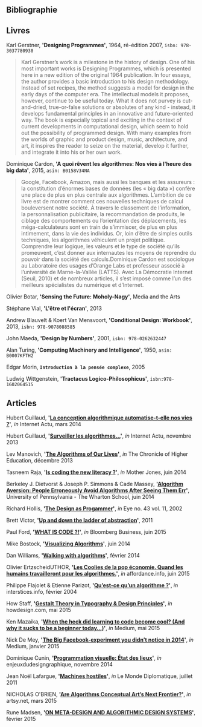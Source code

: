 ## Bibliographie

## Livres 
Karl Gerstner, **'Designing Programmes'**, 1964, ré-édition 2007, `isbn: 978-3037780930`
> Karl Gerstner’s work is a milestone in the history of design. One of his most important works is Designing Programmes, which is presented here in a new edition of the original 1964 publication. In four essays, the author provides a basic introduction to his design methodology. Instead of set recipes, the method suggests a model for design in the early days of the computer era.
> The intellectual models it proposes, however, continue to be useful today. What it does not purvey is cut-and-dried, true-or-false solutions or absolutes of any kind - instead, it develops fundamental principles in an innovative and future-oriented way. The book is especially topical and exciting in the context of current developments in computational design, which seem to hold out the possibility of programmed design. With many examples from the worlds of graphic and product design, music, architecture, and art, it inspires the reader to seize on the material, develop it further, and integrate it into his or her own work.

Dominique Cardon, **'A quoi rêvent les algorithmes: Nos vies à l'heure des big data'**, 2015, `asin: B0158V34NA`
> Google, Facebook, Amazon, mais aussi les banques et les assureurs : la constitution d’énormes bases de données (les « big data ») confère une place de plus en plus centrale aux algorithmes. L’ambition de ce livre est de montrer comment ces nouvelles techniques de calcul bouleversent notre société. À travers le classement de l’information, la personnalisation publicitaire, la recommandation de produits, le ciblage des comportements ou l’orientation des déplacements, les méga-calculateurs sont en train de s’immiscer, de plus en plus intimement, dans la vie des individus. Or, loin d’être de simples outils techniques, les algorithmes véhiculent un projet politique. Comprendre leur logique, les valeurs et le type de société qu’ils promeuvent, c’est donner aux internautes les moyens de reprendre du pouvoir dans la société des calculs.Dominique Cardon est sociologue au Laboratoire des usages d’Orange Labs et professeur associé à l’université de Marne-la-Vallée (LATTS). Avec La Démocratie Internet (Seuil, 2010) et de nombreux articles, il s’est imposé comme l’un des meilleurs spécialistes du numérique et d’Internet.

Olivier Botar,  **'Sensing the Future: Moholy-Nagy'**, Media and the Arts

Stéphane Vial, **'L'être et l'écran'**, 2013

Andrew Blauvelt & Koert Van Mensvoort, **'Conditional Design: Workbook'**, 2013, `isbn: 978-9078088585`

John Maeda, **'Design by Numbers'**, 2001, `isbn: 978-0262632447`

Alan Turing, **'Computing Machinery and Intelligence'**, 1950, `asin: B0007KFTH2`

Edgar Morin, **`Introduction à la pensée complexe`**, 2005

Ludwig Wittgenstein, **'Tractacus Logico-Philosophicus'**, `isbn:978-1602064515`

## Articles

Hubert Guillaud, **'[La conception algorithmique automatise-t-elle nos vies ?](http://internetactu.blog.lemonde.fr/2014/03/14/la-conception-algorithmique-automatise-t-elle-nos-vies/)'**, *in* Internet Actu, mars 2014

Hubert Guillaud, **'[Surveiller les algorithmes...](http://www.internetactu.net/2013/10/08/surveiller-les-algorithmes/)'**, *in* Internet Actu, novembre 2013

Lev Manovich, **'[The Algorithms of Our Lives](http://chronicle.com/article/The-Algorithms-of-Our-Lives/143557/)'**, *in* The Chronicle of Higher Education, décembre 2013

Tasneem Raja, **'[Is coding the new literacy ?](http://www.motherjones.com/media/2014/06/computer-science-programming-code-diversity-sexism-education)'**, *in* Mother Jones, juin 2014

Berkeley J. Dietvorst & Joseph P. Simmons & Cade Massey, **'[Algorithm Aversion: People Erroneously Avoid Algorithms After Seeing Them Err](http://papers.ssrn.com/sol3/papers.cfm?abstract_id=2466040)'**, University of Pennsylvania - The Wharton School, juin 2014

Richard Hollis, **'[The Design as Progammer](http://www.eyemagazine.com/review/article/the-designer-as-programmer)'**, *in* Eye no. 43 vol. 11, 2002

Brett Victor, **'[Up and down the ladder of abstraction](http://worrydream.com/#!2/LadderOfAbstraction)'**, 2011

Paul Ford, **'[WHAT IS CODE ?!](http://www.bloomberg.com/graphics/2015-paul-ford-what-is-code/)'**, *in* Bloomberg Business, juin 2015

Mike Bostock, **'[Visualizing Algorithms](http://bost.ocks.org/mike/algorithms/)'**, juin 2014

Dan Williams, **'[Walking with algorithms](http://www.iamdanw.com/said/algocult/)'**, février 2014

Olivier ErtzscheidUTHOR, **'[Les Coolies de la pop économie. Quand les humains travailleront pour les algorithmes.](http://affordance.typepad.com/mon_weblog/2015/06/les-coolies-de-la-pop-economie.html)'**, *in* affordance.info, juin 2015

Philippe Flajolet & Etienne Parizot, **'[Qu’est-ce qu’un algorithme ?](https://interstices.info/jcms/c_5776/quest-ce-quun-algorithme)'**, *in* interstices.info, février 2004

How Staff, **'[Gestalt Theory in Typography & Design Principles](http://www.howdesign.com/resources-education/online-design-courses-education/gestalt-theory-typography-design-principles/)'**, *in* howdesign.com, mai 2015

Ken Mazaika, **'[When the heck did learning to code become cool? (And why it sucks to be a beginner today…)](https://medium.com/techspiration-ideas-making-it-happen/when-the-heck-did-learning-to-code-become-cool-2e953f1c5efb)'**, *in* Medium, mai 2015

Nick De Mey, **'[The Big Facebook-experiment you didn’t notice in 2014](https://medium.com/@nickdemey/the-big-facebook-experiment-you-didnt-notice-in-2014-by-nickdemey-26e3cb3115e2)'**, *in* Medium, janvier 2015

Dominique Cunin, **'[Programmation visuelle: État des lieux](http://enjeuxdudesigngraphique.fr/programmation-visuelle-etat-des-lieux-2/)'**, *in* enjeuxdudesigngraphique, novembre 2014 

Jean Noël Lafargue, **'[Machines hostiles](http://www.monde-diplomatique.fr/2011/07/LAFARGUE/20788)'**, *in* Le Monde Diplomatique, juillet 2011

NICHOLAS O'BRIEN, **'[Are Algorithms Conceptual Art’s Next Frontier?](https://www.artsy.net/article/nicholas-o-brien-are-algorithms-conceptual-art-s-next-frontier)'**, *in* artsy.net, mars 2015

Rune Madsen, **'[ON META-DESIGN AND ALGORITHMIC DESIGN SYSTEMS](http://runemadsen.com/blog/on-meta-design-and-algorithmic-design-systems/)'**, février 2015
